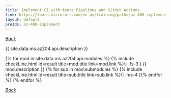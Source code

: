 ```yaml
---
title: Implement CI with Azure Pipelines and GitHub Actions
link: https://learn.microsoft.com/en-us/training/paths/az-400-implement-ci-azure-pipelines-github-actions/
layout: default
preIds: az-400-implement
---
```

[_Back_](.)

{{ site.data.ms.az204.api.description }}

<!-- {% assign counter = 0 %} {% assign result = page.preIds | append: "-" | append: counter %} -->
{% for mod in site.data.ms.az204.api.modules %}<!-- {% assign counter = counter | plus: 1 %}{% assign result = page.preIds | append: "-" | append: counter %} -->
{% include checkLine.html id=result title=mod.title link=mod.link %}{: .fs-3 }
<span class="ms-4">{{ mod.description }}</span>
{% for sub in mod.submodules %}<!-- {% assign counter = counter | plus: 1 %}{% assign result = page.preIds | append: "-" | append: counter %} -->
{% include checkLine.html id=result title=sub.title link=sub.link %}{: .ms-4 }{% endfor %}
{% endfor %}

[_Back_](.)